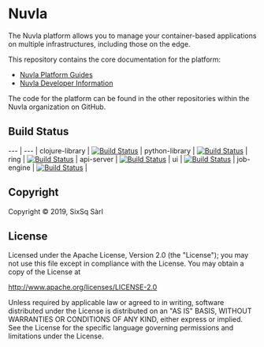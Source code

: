 # Nuvla

The Nuvla platform allows you to manage your container-based
applications on multiple infrastructures, including those on the edge.

This repository contains the core documentation for the platform:

 - [Nuvla Platform Guides](https://nuvla.github.io/nuvla/)
 - [Nuvla Developer Information](https://github.com/nuvla/nuvla/wiki)

The code for the platform can be found in the other repositories
within the Nuvla organization on GitHub.

## Build Status

--- | --- |
clojure-library | [![Build Status](https://travis-ci.com/nuvla/clojure-library.svg?branch=master)](https://travis-ci.com/nuvla/clojure-library) |
python-library | [![Build Status](https://travis-ci.com/nuvla/python-library.svg?branch=master)](https://travis-ci.com/nuvla/python-library) |
ring | [![Build Status](https://travis-ci.com/nuvla/ring.svg?branch=master)](https://travis-ci.com/nuvla/ring) |
api-server | [![Build Status](https://travis-ci.com/nuvla/api-server.svg?branch=master)](https://travis-ci.com/nuvla/api-server) |
ui | [![Build Status](https://travis-ci.com/nuvla/ui.svg?branch=master)](https://travis-ci.com/nuvla/ui) |
job-engine | [![Build Status](https://travis-ci.com/nuvla/job-engine.svg?branch=master)](https://travis-ci.com/nuvla/job-engine) |

## Copyright

Copyright &copy; 2019, SixSq Sàrl

## License

Licensed under the Apache License, Version 2.0 (the "License"); you
may not use this file except in compliance with the License.  You may
obtain a copy of the License at

http://www.apache.org/licenses/LICENSE-2.0

Unless required by applicable law or agreed to in writing, software
distributed under the License is distributed on an "AS IS" BASIS,
WITHOUT WARRANTIES OR CONDITIONS OF ANY KIND, either express or
implied.  See the License for the specific language governing
permissions and limitations under the License.
